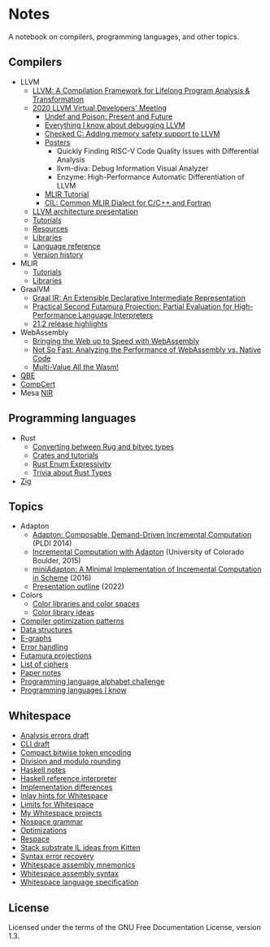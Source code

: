 # Notes

A notebook on compilers, programming languages, and other topics.

## Compilers

- LLVM
  - [LLVM: A Compilation Framework for Lifelong Program Analysis & Transformation](compilers/llvm/cgo04_lattner.md)
  - [2020 LLVM Virtual Developers' Meeting](compilers/llvm/devmtg_2020-10)
    - [Undef and Poison: Present and Future](compilers/llvm/devmtg_2020-10/undef_and_poison.md)
    - [Everything I know about debugging LLVM](compilers/llvm/devmtg_2020-10/debugging_llvm.md)
    - [Checked C: Adding memory safety support to LLVM](compilers/llvm/devmtg_2020-10/checked_c_memory_safety.md)
    - [Posters](compilers/llvm/devmtg_2020-10/posters.md)
      - Quickly Finding RISC-V Code Quality Issues with Differential Analysis
      - llvm-diva: Debug Information Visual Analyzer
      - Enzyme: High-Performance Automatic Differentiation of LLVM
    - [MLIR Tutorial](compilers/llvm/devmtg_2020-10/mlir_tutorial.md)
    - [CIL: Common MLIR Dialect for C/C++ and Fortran](compilers/llvm/devmtg_2020-10/cil_mlir_dialect.md)
  - [LLVM architecture presentation](compilers/llvm/presentation_outline.md)
  - [Tutorials](compilers/llvm/tutorials.md)
  - [Resources](compilers/llvm/resources.md)
  - [Libraries](compilers/llvm/libraries.md)
  - [Language reference](compilers/llvm/langref.md)
  - [Version history](compilers/llvm/version_history.md)
- MLIR
  - [Tutorials](compilers/mlir/tutorials.md)
  - [Libraries](compilers/mlir/libraries.md)
- GraalVM
  - [Graal IR: An Extensible Declarative Intermediate Representation](compilers/graalvm/graalvm_paper_notes.txt)
  - [Practical Second Futamura Projection: Partial Evaluation for High-Performance Language Interpreters](compilers/graalvm/futamura.md)
  - [21.2 release highlights](compilers/graalvm/release_highlights_21.2.md)
- WebAssembly
  - [Bringing the Web up to Speed with WebAssembly](compilers/webassembly/pldi17_haas.md)
  - [Not So Fast: Analyzing the Performance of WebAssembly vs. Native Code](compilers/webassembly/atc19_jangda.md)
  - [Multi-Value All the Wasm!](compilers/webassembly/multi_value.md)
- [QBE](compilers/qbe.md)
- [CompCert](compilers/compcert.md)
- Mesa [NIR](compilers/mesa_nir.md)

## Programming languages

- Rust
  - [Converting between Rug and bitvec types](langs/rust/convert_rug_bitvec.md)
  - [Crates and tutorials](langs/rust/rust.md)
  - [Rust Enum Expressivity](langs/rust/enum_expressivity.md)
  - [Trivia about Rust Types](langs/rust/types_trivia.md)
- [Zig](langs/zig.md)

## Topics

- Adapton
  - [Adapton: Composable, Demand-Driven Incremental Computation](topics/adapton/pldi2014.md)
    (PLDI 2014)
  - [Incremental Computation with Adapton](topics/adapton/boulder2015.md)
    (University of Colorado Boulder, 2015)
  - [miniAdapton: A Minimal Implementation of Incremental Computation in Scheme](topics/adapton/miniAdapton.md)
    (2016)
  - [Presentation outline](topics/adapton/presentation_outline.md) (2022)
- Colors
  - [Color libraries and color spaces](topics/colors/color-libraries.md)
  - [Color library ideas](topics/colors/color-lib-ideas.md)
- [Compiler optimization patterns](topics/compiler_optimizations.md)
- [Data structures](topics/data_structures.md)
- [E-graphs](topics/e-graphs.md)
- [Error handling](topics/errors.md)
- [Futamura projections](topics/futamura.md)
- [List of ciphers](topics/ciphers.md)
- [Paper notes](topics/papers.md)
- [Programming language alphabet challenge](topics/language_alphabet.md)
- [Programming languages I know](topics/languages_i_know.md)

## Whitespace

- [Analysis errors draft](wspace/errors_draft.md)
- [CLI draft](wspace/cli_draft.txt)
- [Compact bitwise token encoding](wspace/bit_pack.md)
- [Division and modulo rounding](wspace/divmod.md)
- [Haskell notes](wspace/haskell.md)
- [Haskell reference interpreter](wspace/haskell_reference.md)
- [Implementation differences](wspace/differences.md)
- [Inlay hints for Whitespace](wspace/inlay_hints/README.md)
- [Limits for Whitespace](wspace/limits.md)
- [My Whitespace projects](wspace/projects.md)
- [Nospace grammar](wspace/nospace_grammar.bnf)
- [Optimizations](wspace/optimizations.md)
- [Respace](wspace/respace.md)
- [Stack substrate IL ideas from Kitten](wspace/substrate_il_ideas.md)
- [Syntax error recovery](wspace/syntax_recovery.md)
- [Whitespace assembly mnemonics](wspace/mnemonics.md)
- [Whitespace assembly syntax](wspace/wsa_draft.md)
- [Whitespace language specification](wspace/whitespace_spec.md)

## License

Licensed under the terms of the GNU Free Documentation License, version 1.3.
